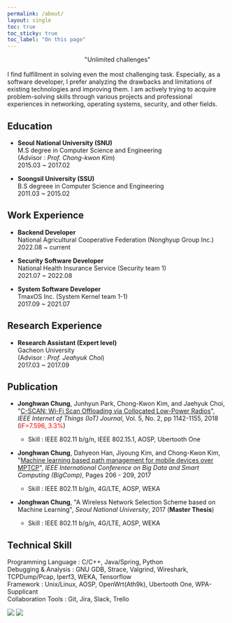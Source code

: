 ```yaml
---
permalink: /about/
layout: single
toc: true
toc_sticky: true
toc_label: "On this page"
---
```




<center>"Unlimited challenges"</center>  
<br>
I find fulfillment in solving even the most challenging task. Especially, as a software developer, I prefer analyzing the drawbacks and limitations of existing technologies and improving them. I am actively trying to acquire problem-solving skills through various projects and professional experiences in networking, operating systems, security, and other fields.



## Education
- **Seoul National University (SNU)**  
  M.S degree in Computer Science and Engineering  
  (Advisor : *Prof. Chong-kwon Kim*)  
  2015.03 ~ 2017.02

- **Soongsil University (SSU)**  
  B.S degreee in Computer Science and Engineering  
  2011.03 ~ 2015.02


## Work Experience
- **Backend Developer**  
  National Agricultural Cooperative Federation (Nonghyup Group Inc.)  
  2022.08 ~ current

- **Security Software Developer**  
  National Health Insurance Service (Security team 1)  
  2021.07 ~ 2022.08

- **System Software Developer**  
  TmaxOS Inc. (System Kernel team 1-1)  
  2017.09 ~ 2021.07


## Research Experience
- **Research Assistant (Expert level)**  
  Gacheon University  
  (Advisor : *Prof. Jeahyuk Choi*)  
  2017.03 ~ 2017.09


<!-- ## Project

### Implement Windows DLL
TODO

### I-ACK (Implicit ACK)
Improving Wi-Fi Performance using Smart AP
 - Keywords : WLAN AP, OpenWrt, Ath9k -->


## Publication
- **Jonghwan Chung**, Junhyun Park, Chong-Kwon Kim, and Jaehyuk Choi, "<a href="https://ieeexplore.ieee.org/abstract/document/8305459">C-SCAN: Wi-Fi Scan Offloading via Collocated Low-Power Radios</a>", *IEEE Internet of Things (IoT) Journal*, Vol. 5, No. 2, pp 1142-1155, 2018   (<span style="color:red">IF=7.596, 3.3%</span>) 
   * Skill : IEEE 802.11 b/g/n, IEEE 802.15.1, AOSP, Ubertooth One

- **Jonghwan Chung**, Dahyeon Han, Jiyoung Kim, and Chong-Kwon Kim, "<a href="https://ieeexplore.ieee.org/abstract/document/7881739">Machine learning based path management for mobile devices over MPTCP</a>", *IEEE International Conference on Big Data and Smart Computing (BigComp)*, Pages 206 - 209, 2017
   * Skill : IEEE 802.11 b/g/n, 4G/LTE, AOSP, WEKA

- **Jonghwan Chung**, "A Wireless Network Selection Scheme based on Machine Learning", *Seoul National University*, 2017 (**Master Thesis**)
   * Skill : IEEE 802.11 b/g/n, 4G/LTE, AOSP, WEKA


## Technical Skill
Programming Language : C/C++, Java/Spring, Python  
Debugging & Analysis : GNU GDB, Strace, Valgrind, Wireshark, TCPDump/Pcap, Iperf3, WEKA, Tensorflow  
Framework : Unix/Linux, AOSP, OpenWrt(Ath9k), Ubertooth One, WPA-Supplicant  
Collaboration Tools : Git, Jira, Slack, Trello  

![](https://upload.wikimedia.org/wikipedia/commons/thumb/1/18/C_Programming_Language.svg/64px-C_Programming_Language.svg.png)
![](https://upload.wikimedia.org/wikipedia/commons/thumb/1/18/ISO_C%2B%2B_Logo.svg/64px-ISO_C%2B%2B_Logo.svg.png)
